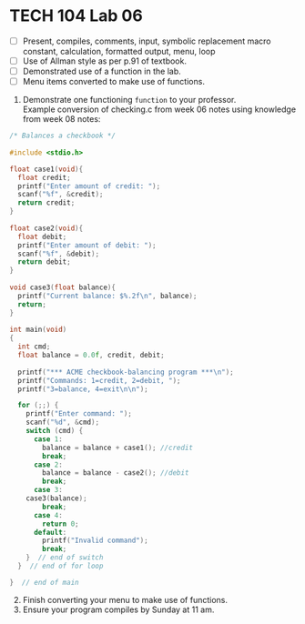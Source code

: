 # TECH 104 Lab 06
- [ ] Present, compiles, comments, input, symbolic replacement macro constant, calculation, formatted output, menu, loop   
- [ ] Use of Allman style as per p.91 of textbook.
- [ ] Demonstrated use of a function in the lab.
- [ ] Menu items converted to make use of functions.

1.  Demonstrate one functioning ```function``` to your professor.   
Example conversion of checking.c from week 06 notes using knowledge from week 08 notes:
```c
/* Balances a checkbook */
 
#include <stdio.h>

float case1(void){
  float credit;
  printf("Enter amount of credit: ");
  scanf("%f", &credit);
  return credit;
}
 
float case2(void){
  float debit;
  printf("Enter amount of debit: ");
  scanf("%f", &debit);
  return debit;
}
 
void case3(float balance){
  printf("Current balance: $%.2f\n", balance);
  return;
}
 
int main(void)
{
  int cmd;
  float balance = 0.0f, credit, debit;
 
  printf("*** ACME checkbook-balancing program ***\n");
  printf("Commands: 1=credit, 2=debit, ");
  printf("3=balance, 4=exit\n\n");

  for (;;) {
    printf("Enter command: ");
    scanf("%d", &cmd);
    switch (cmd) {   
      case 1:
        balance = balance + case1(); //credit
        break;
      case 2:
        balance = balance - case2(); //debit
        break;
      case 3:
	case3(balance);
        break;
      case 4:
        return 0;
      default:
        printf("Invalid command");
        break;
    }  // end of switch
  }  // end of for loop

}  // end of main
```
2.  Finish converting your menu to make use of functions.
3.  Ensure your program compiles by Sunday at 11 am.
